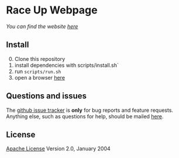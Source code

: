 # Race Up Webpage
*You can find the website [here](https://raceup.github.io/)*

## Install
0. Clone this repository
0. install dependencies with scripts/install.sh`
0. run `scripts/run.sh`
0. open a browser [here](http://127.0.0.1:4000/)

## Questions and issues
The [github issue tracker](https://github.com/raceup/raceup.github.io/issues) is **only** for bug reports and feature requests. Anything else, such as questions for help, should be mailed [here](mailto:info@raceup.it).

## License
[Apache License](http://www.apache.org/licenses/LICENSE-2.0) Version 2.0, January 2004
